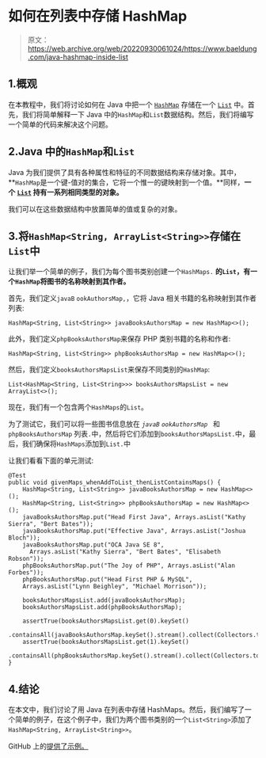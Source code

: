 # 如何在列表中存储 HashMap

> 原文：<https://web.archive.org/web/20220930061024/https://www.baeldung.com/java-hashmap-inside-list>

## 1.概观

在本教程中，我们将讨论如何在 Java 中把一个 [`HashMap`](/web/20221208143817/https://www.baeldung.com/java-hashmap) 存储在一个 [`List`](/web/20221208143817/https://www.baeldung.com/java-collections) 中。首先，我们将简单解释一下 Java 中的`HashMap`和`List`数据结构。然后，我们将编写一个简单的代码来解决这个问题。

## 2.Java 中的`HashMap`和`List`

Java 为我们提供了具有各种属性和特征的不同数据结构来存储对象。其中， **`HashMap`是一个键-值对的集合，它将一个惟一的键映射到一个值。**同样，**一个** **[`List`](/web/20221208143817/https://www.baeldung.com/java-arraylist) 持有一系列相同类型的对象。**

我们可以在这些数据结构中放置简单的值或复杂的对象。

## 3.将`HashMap<String, ArrayList<String>>`存储在`List`中

让我们举一个简单的例子，我们为每个图书类别创建一个`HashMaps.` **的`List`，有一个`HashMap`将图书的名称映射到其作者。**

首先，我们定义`javaB` `ookAuthorsMap,`，它将 Java 相关书籍的名称映射到其作者列表:

```
HashMap<String, List<String>> javaBooksAuthorsMap = new HashMap<>(); 
```

此外，我们定义`phpBooksAuthorsMap`来保存 PHP 类别书籍的名称和作者:

```
HashMap<String, List<String>> phpBooksAuthorsMap = new HashMap<>();
```

然后，我们定义`booksAuthorsMapsList`来保存不同类别的`HashMap`:

```
List<HashMap<String, List<String>>> booksAuthorsMapsList = new ArrayList<>();
```

现在，我们有一个包含两个`HashMaps`的`List`。

为了测试它，我们可以将一些图书信息放在 *`javaB` `ookAuthorsMap `* 和`phpBooksAuthorsMap` 列表`.`中，然后将它们添加到`booksAuthorsMapsList.`中，最后，我们确保将`HashMaps`添加到`List.`中

让我们看看下面的单元测试:

```
@Test
public void givenMaps_whenAddToList_thenListContainsMaps() {
    HashMap<String, List<String>> javaBooksAuthorsMap = new HashMap<>();
    HashMap<String, List<String>> phpBooksAuthorsMap = new HashMap<>();
    javaBooksAuthorsMap.put("Head First Java", Arrays.asList("Kathy Sierra", "Bert Bates"));
    javaBooksAuthorsMap.put("Effective Java", Arrays.asList("Joshua Bloch"));
    javaBooksAuthorsMap.put("OCA Java SE 8",
      Arrays.asList("Kathy Sierra", "Bert Bates", "Elisabeth Robson"));
    phpBooksAuthorsMap.put("The Joy of PHP", Arrays.asList("Alan Forbes"));
    phpBooksAuthorsMap.put("Head First PHP & MySQL",
    Arrays.asList("Lynn Beighley", "Michael Morrison"));

    booksAuthorsMapsList.add(javaBooksAuthorsMap);
    booksAuthorsMapsList.add(phpBooksAuthorsMap);

    assertTrue(booksAuthorsMapsList.get(0).keySet()
      .containsAll(javaBooksAuthorsMap.keySet().stream().collect(Collectors.toList())));
    assertTrue(booksAuthorsMapsList.get(1).keySet()
      .containsAll(phpBooksAuthorsMap.keySet().stream().collect(Collectors.toList())));
}
```

## 4.结论

在本文中，我们讨论了用 Java 在列表中存储 HashMaps。然后，我们编写了一个简单的例子，在这个例子中，我们为两个图书类别的一个`List<String>`添加了`HashMap<String, ArrayList<String>>`。

GitHub 上的[提供了示例。](https://web.archive.org/web/20221208143817/https://github.com/eugenp/tutorials/tree/master/core-java-modules/core-java-collections-list-4)